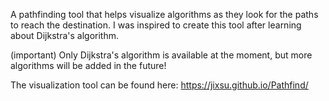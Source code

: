 A pathfinding tool that helps visualize algorithms as they look for the paths to reach the destination. I was inspired to create this tool after learning about Dijkstra's algorithm.

(important) Only Dijkstra's algorithm is available at the moment, but more algorithms will be added in the future!

The visualization tool can be found here: https://jixsu.github.io/Pathfind/
